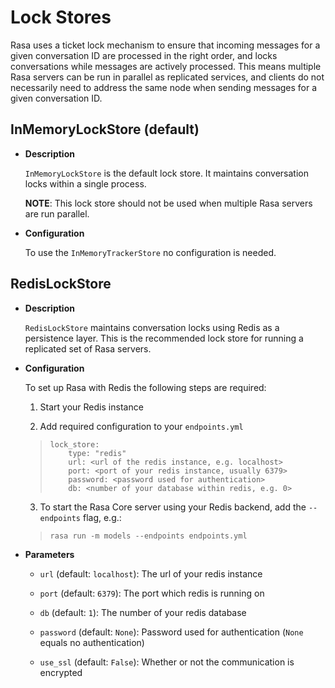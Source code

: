 # Lock Stores

Rasa uses a ticket lock mechanism to ensure that incoming messages for a given
conversation ID are processed in the right order, and locks conversations while
messages are actively processed. This means multiple Rasa servers can
be run in parallel as replicated services, and clients do not necessarily need to
address the same node when sending messages for a given conversation ID.

## InMemoryLockStore (default)


* **Description**

    `InMemoryLockStore` is the default lock store. It maintains conversation locks
    within a single process.

    **NOTE**: This lock store should not be used when multiple Rasa servers are run
    parallel.



* **Configuration**

    To use the `InMemoryTrackerStore` no configuration is needed.


## RedisLockStore


* **Description**

    `RedisLockStore` maintains conversation locks using Redis as a persistence layer.
    This is the recommended lock store for running a replicated set of Rasa servers.



* **Configuration**

    To set up Rasa with Redis the following steps are required:


    1. Start your Redis instance


    2. Add required configuration to your `endpoints.yml`

    > ```
    > lock_store:
    >     type: "redis"
    >     url: <url of the redis instance, e.g. localhost>
    >     port: <port of your redis instance, usually 6379>
    >     password: <password used for authentication>
    >     db: <number of your database within redis, e.g. 0>
    > ```

    3. To start the Rasa Core server using your Redis backend, add the `--endpoints`
    flag, e.g.:

    > ```
    > rasa run -m models --endpoints endpoints.yml
    > ```



* **Parameters**

    
    * `url` (default: `localhost`): The url of your redis instance


    * `port` (default: `6379`): The port which redis is running on


    * `db` (default: `1`): The number of your redis database


    * `password` (default: `None`): Password used for authentication
    (`None` equals no authentication)


    * `use_ssl` (default: `False`): Whether or not the communication is encrypted
